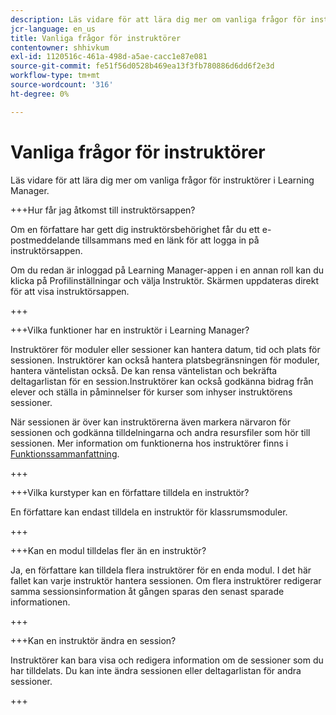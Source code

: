 ```yaml
---
description: Läs vidare för att lära dig mer om vanliga frågor för instruktörer i Learning Manager.
jcr-language: en_us
title: Vanliga frågor för instruktörer
contentowner: shhivkum
exl-id: 1120516c-461a-498d-a5ae-cacc1e87e081
source-git-commit: fe51f56d0528b469ea13f3fb780886d6dd6f2e3d
workflow-type: tm+mt
source-wordcount: '316'
ht-degree: 0%

---
```


# Vanliga frågor för instruktörer

Läs vidare för att lära dig mer om vanliga frågor för instruktörer i Learning Manager.

+++Hur får jag åtkomst till instruktörsappen?

Om en författare har gett dig instruktörsbehörighet får du ett e-postmeddelande tillsammans med en länk för att logga in på instruktörsappen.

Om du redan är inloggad på Learning Manager-appen i en annan roll kan du klicka på Profilinställningar och välja Instruktör. Skärmen uppdateras direkt för att visa instruktörsappen.

+++

+++Vilka funktioner har en instruktör i Learning Manager?

Instruktörer för moduler eller sessioner kan hantera datum, tid och plats för sessionen. Instruktörer kan också hantera platsbegränsningen för moduler, hantera väntelistan också. De kan rensa väntelistan och bekräfta deltagarlistan för en session.Instruktörer kan också godkänna bidrag från elever och ställa in påminnelser för kurser som inhyser instruktörens sessioner.

När sessionen är över kan instruktörerna även markera närvaron för sessionen och godkänna tilldelningarna och andra resursfiler som hör till sessionen. Mer information om funktionerna hos instruktörer finns i [Funktionssammanfattning](feature-summary/modules.md).

+++

+++Vilka kurstyper kan en författare tilldela en instruktör?

En författare kan endast tilldela en instruktör för klassrumsmoduler.

+++

+++Kan en modul tilldelas fler än en instruktör?

Ja, en författare kan tilldela flera instruktörer för en enda modul. I det här fallet kan varje instruktör hantera sessionen. Om flera instruktörer redigerar samma sessionsinformation åt gången sparas den senast sparade informationen.

+++

+++Kan en instruktör ändra en session?

Instruktörer kan bara visa och redigera information om de sessioner som du har tilldelats. Du kan inte ändra sessionen eller deltagarlistan för andra sessioner.

+++
